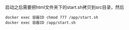 启动之后需要把html文件夹下的start.sh拷贝到src目录，然后

```
docker exec 容器ID chmod 777 /app/start.sh
docker exec 容器ID /app/start.sh
```

